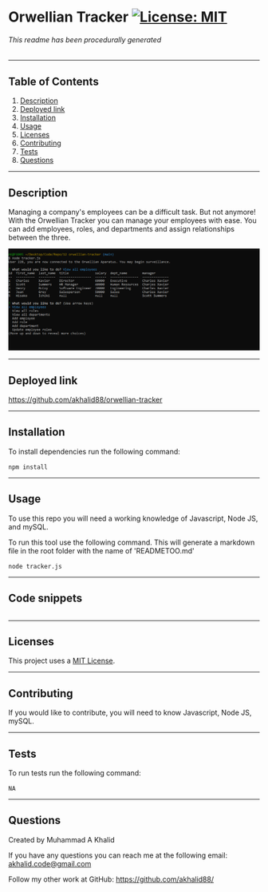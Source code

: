 # Orwellian Tracker  [![License: MIT](https://img.shields.io/badge/License-MIT-yellow.svg)](https://opensource.org/licenses/MIT) 
###### This readme has been procedurally generated 

-----------------------
## Table of Contents
1. [Description](#description)
2. [Deployed link](#deployed-link)
3. [Installation](#installation)
4. [Usage](#usage)
5. [Licenses](#licenses)
6. [Contributing](#contributing)
7. [Tests](#tests)
8. [Questions](#questions)

-----------------------
## Description
Managing a company's employees can be a difficult task. But not anymore! With the Orwellian Tracker you can manage your employees with ease. You can add employees, roles, and departments and assign relationships between the three.

![Employees](readme/employees.png)

-----------------------
## Deployed link
https://github.com/akhalid88/orwellian-tracker

-----------------------
## Installation
To install dependencies run the following command:
```
npm install
```

-----------------------
## Usage
To use this repo you will need a working knowledge of Javascript, Node JS, and mySQL. 

To run this tool use the following command. This will generate a markdown file in the root folder with the name of 'READMETOO.md'

```
node tracker.js
```
-----------------------
## Code snippets

```javascript
```


-----------------------
## Licenses
This project uses a [MIT License](https://opensource.org/licenses/MIT). 

-----------------------
## Contributing
If you would like to contribute, you will need to know Javascript, Node JS, mySQL.

-----------------------
## Tests
To run tests run the following command:
```
NA
```

-----------------------
## Questions
Created by Muhammad A Khalid

If you have any questions you can reach me at the following email: [akhalid.code@gmail.com](mailto:akhalid.code@gmail.com)

Follow my other work at GitHub: https://github.com/akhalid88/
